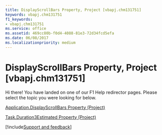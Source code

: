 ```yaml
---
title: DisplayScrollBars Property, Project [vbapj.chm131751]
keywords: vbapj.chm131751
f1_keywords:
- vbapj.chm131751
ms.service: office
ms.assetid: 469cc80b-f0d4-4088-81e3-72d34fcd5efa
ms.date: 06/08/2017
ms.localizationpriority: medium
---
```



# DisplayScrollBars Property, Project [vbapj.chm131751]

Hi there! You have landed on one of our F1 Help redirector pages. Please select the topic you were looking for below.

[Application.DisplayScrollBars Property (Project)](https://msdn.microsoft.com/library/4c8e2aa3-3d85-94c8-d1ce-67586b78e7e7%28Office.15%29.aspx)

[Task.Duration3Estimated Property (Project)](https://msdn.microsoft.com/library/370a9c89-24c3-caa7-f49f-f20f2ce2cdb1%28Office.15%29.aspx)

[!include[Support and feedback](~/includes/feedback-boilerplate.md)]